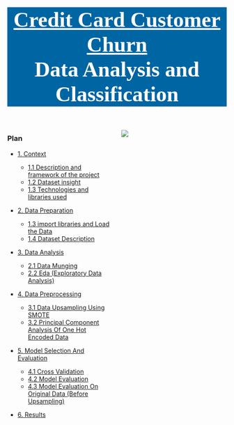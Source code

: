 <h2 style=" background-color: #0065a3;font-family:serif;font-size:350%;color: #fff;text-align:center;"> <u>Credit Card Customer Churn </u> <br/>Data Analysis and Classification </h2>

<div style="display: flex;">
    <div style="width: 50%; padding-right: 10px;">
        
### Plan
* [1. Context](#1)
    * [1.1 Description and framework of the project ](#1.1)
    * [1.2 Dataset insight](#1.2)
    * [1.3 Technologies and libraries used](#1.3)
* [2. Data Preparation](#1)
    * [1.3 import libraries and Load the Data](#1.3)
    * [1.4 Dataset Description](#1.4)
* [3. Data Analysis](#2)
    * [2.1 Data Munging](#2.1)
    * [2.2 Eda (Exploratory Data Analysis)](#2.2)
* [4. Data Preprocessing](#3)
    * [3.1 Data Upsampling Using SMOTE](#3.1)
    * [3.2 Principal Component Analysis Of One Hot Encoded Data](#3.2)  
* [5. Model Selection And Evaluation](#4) 
    * [4.1 Cross Validation](#4.1)
    * [4.2 Model Evaluation](#4.2)
    * [4.3 Model Evaluation On Original Data (Before Upsampling)](#4.3)
* [6. Results](#5)

    </div>
    <div style="width: 50%; padding-left: 10px;">
![](https://smartasset.com/wp-content/uploads/sites/2/2016/11/churning-1-1.jpg)
    </div>
</div>
